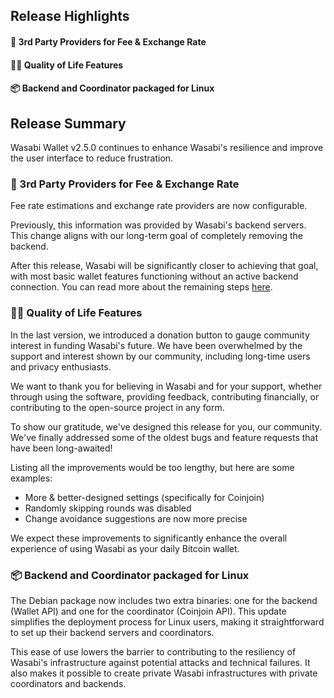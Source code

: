 ## Release Highlights
#### 💪 3rd Party Providers for Fee & Exchange Rate<br/>
#### 👨‍🔧 Quality of Life Features<br/>
#### 📦 Backend and Coordinator packaged for Linux<br/>

## Release Summary
Wasabi Wallet v2.5.0 continues to enhance Wasabi's resilience and improve the user interface to reduce frustration.

### 💪 3rd Party Providers for Fee & Exchange Rate

Fee rate estimations and exchange rate providers are now configurable.

Previously, this information was provided by Wasabi's backend servers. This change aligns with our long-term goal of completely removing the backend.

After this release, Wasabi will be significantly closer to achieving that goal, with most basic wallet features functioning without an active backend connection. You can read more about the remaining steps [here](https://github.com/orgs/WalletWasabi/discussions/13661).

### 👨‍🔧 Quality of Life Features

In the last version, we introduced a donation button to gauge community interest in funding Wasabi's future. We have been overwhelmed by the support and interest shown by our community, including long-time users and privacy enthusiasts.

We want to thank you for believing in Wasabi and for your support, whether through using the software, providing feedback, contributing financially, or contributing to the open-source project in any form.

To show our gratitude, we've designed this release for you, our community. We've finally addressed some of the oldest bugs and feature requests that have been long-awaited!

Listing all the improvements would be too lengthy, but here are some examples:
- More & better-designed settings (specifically for Coinjoin)
- Randomly skipping rounds was disabled
- Change avoidance suggestions are now more precise

We expect these improvements to significantly enhance the overall experience of using Wasabi as your daily Bitcoin wallet.

### 📦 Backend and Coordinator packaged for Linux

The Debian package now includes two extra binaries: one for the backend (Wallet API) and one for the coordinator (Coinjoin API). This update simplifies the deployment process for Linux users, making it straightforward to set up their backend servers and coordinators.

This ease of use lowers the barrier to contributing to the resiliency of Wasabi's infrastructure against potential attacks and technical failures. It also makes it possible to create private Wasabi infrastructures with private coordinators and backends.
